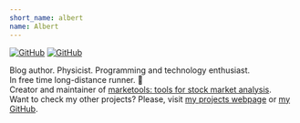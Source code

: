 ```yaml
---
short_name: albert
name: Albert
---
```

<!-- here should go photo -->
[![GitHub](https://img.shields.io/twitter/follow/AlbertRtk_?style=social)](https://twitter.com/AlbertRtk_)
[![GitHub](https://img.shields.io/github/followers/AlbertRtk?style=social)](https://github.com/AlbertRtk/)

Blog author. Physicist. Programming and technology enthusiast.<br />
In free time long-distance runner. 🏃<br />
Creator and maintainer of [marketools: tools for stock market analysis](https://github.com/AlbertRtk/marketools).<br />
Want to check my other projects? Please, visit [my projects webpage](/projects.html) or [my GitHub](https://github.com/AlbertRtk/).

<!-- publications -->
